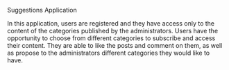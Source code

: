 Suggestions Application

In this application, users are registered and they have access only to the content of the categories published by the administrators.
Users have the opportunity to choose from different categories to subscribe and access their content. 
They are able to like the posts and comment on them, as well as propose to the administrators different categories they would like to 
have.
